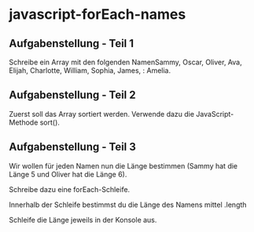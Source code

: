# javascript-forEach-names

## Aufgabenstellung - Teil 1
Schreibe ein Array mit den folgenden NamenSammy, Oscar, Oliver, Ava, Elijah, Charlotte, William, Sophia, James, : Amelia.

## Aufgabenstellung - Teil 2
Zuerst soll das Array sortiert werden. Verwende dazu die JavaScript-Methode sort().

## Aufgabenstellung - Teil 3
Wir wollen für jeden Namen nun die Länge bestimmen (Sammy hat die Länge 5 und Oliver hat die Länge 6).

Schreibe dazu eine forEach-Schleife.

Innerhalb der Schleife bestimmst du die Länge des Namens mittel .length

Schleife die Länge jeweils in der Konsole aus.
